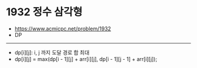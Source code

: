 # 1932 정수 삼각형

- https://www.acmicpc.net/problem/1932
- DP
---
- dp[i][j]: i, j 까지 도달 경로 합 최대
- dp[i][j] = max(dp[i - 1][j] + arr[i][j], dp[i - 1][j - 1] + arr[i][j]);
